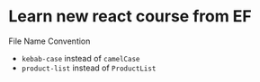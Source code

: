 # Learn new react course from EF

File Name Convention

- `kebab-case` instead of `camelCase`
- `product-list` instead of `ProductList`
